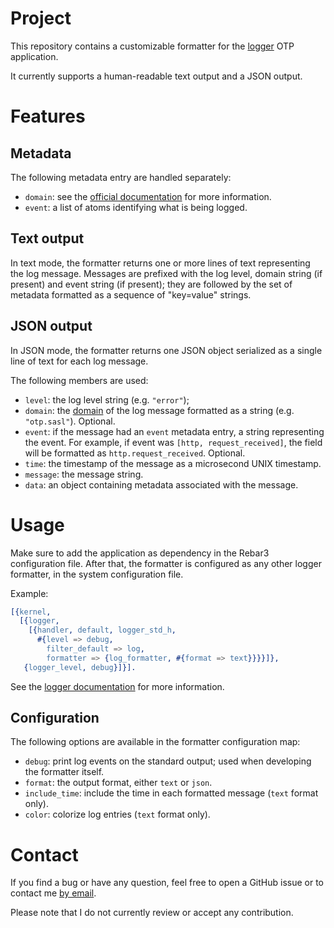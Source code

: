 # Project
This repository contains a customizable formatter for the
[logger](https://erlang.org/doc/man/logger.html) OTP application.

It currently supports a human-readable text output and a JSON output.

# Features
## Metadata
The following metadata entry are handled separately:
- `domain`: see the [official
  documentation](https://erlang.org/doc/man/logger_filters.html#domain-2) for
  more information.
- `event`: a list of atoms identifying what is being logged.

## Text output
In text mode, the formatter returns one or more lines of text representing the
log message. Messages are prefixed with the log level, domain string (if
present) and event string (if present); they are followed by the set of
metadata formatted as a sequence of "key=value" strings.

## JSON output
In JSON mode, the formatter returns one JSON object serialized as a single line
of text for each log message.

The following members are used:
- `level`: the log level string (e.g. `"error"`);
- `domain`: the
  [domain](https://erlang.org/doc/man/logger_filters.html#domain-2) of the log
  message formatted as a string (e.g. `"otp.sasl"`). Optional.
- `event`: if the message had an `event` metadata entry, a string representing
  the event. For example, if event was `[http, request_received]`, the field
  will be formatted as `http.request_received`. Optional.
- `time`: the timestamp of the message as a microsecond UNIX timestamp.
- `message`: the message string.
- `data`: an object containing metadata associated with the message.

# Usage
Make sure to add the application as dependency in the Rebar3 configuration
file. After that, the formatter is configured as any other logger formatter,
in the system configuration file.

Example:
```erlang
[{kernel,
  [{logger,
    [{handler, default, logger_std_h,
      #{level => debug,
        filter_default => log,
        formatter => {log_formatter, #{format => text}}}}]},
   {logger_level, debug}]}].
```

See the [logger
documentation](https://erlang.org/doc/apps/kernel/logger_chapter.html) for
more information.

## Configuration
The following options are available in the formatter configuration map:
- `debug`: print log events on the standard output; used when developing the
  formatter itself.
- `format`: the output format, either `text` or `json`.
- `include_time`: include the time in each formatted message (`text` format
  only).
- `color`: colorize log entries (`text` format only).

# Contact
If you find a bug or have any question, feel free to open a GitHub issue or to
contact me [by email](mailto:khaelin@gmail.com).

Please note that I do not currently review or accept any contribution.

